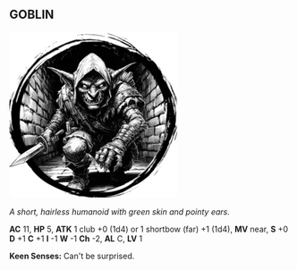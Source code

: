 ## GOBLIN

![](images/goblin.webp)

_A short, hairless humanoid with green skin and pointy ears._

**AC** 11, **HP** 5, **ATK** 1 club +0 (1d4) or 1 shortbow (far) +1 (1d4), **MV** near, **S** +0 **D** +1 **C** +1 **I** -1 **W** -1 **Ch** -2, **AL** C, **LV** 1

**Keen Senses:** Can't be surprised.

